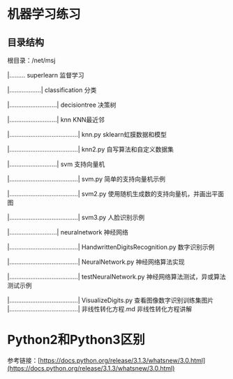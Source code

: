 # 机器学习练习

## 目录结构

根目录：/net/msj

|……… superlearn  监督学习

|………………| classification 分类

|………………………| decisiontree 决策树

|………………………|  knn KNN最近邻

|…………………………………|  knn.py sklearn虹膜数据和模型

|…………………………………|  knn2.py 自写算法和自定义数据集

|………………………|  svm 支持向量机

|…………………………………|  svm.py 简单的支持向量机示例

|…………………………………|  svm2.py 使用随机生成数的支持向量机，并画出平面图

|…………………………………|  svm3.py 人脸识别示例

|………………………|  neuralnetwork 神经网络

|…………………………………|  HandwrittenDigitsRecognition.py 数字识别示例

|…………………………………|  NeuralNetwork.py 神经网络算法实现

|…………………………………|  testNeuralNetwork.py 神经网络算法测试，异或算法测试示例

|…………………………………|  VisualizeDigits.py 查看图像数字识别训练集图片
|…………………………………|  非线性转化方程.md 非线性转化方程讲解

# Python2和Python3区别
参考链接：[https://docs.python.org/release/3.1.3/whatsnew/3.0.html](https://docs.python.org/release/3.1.3/whatsnew/3.0.html)
